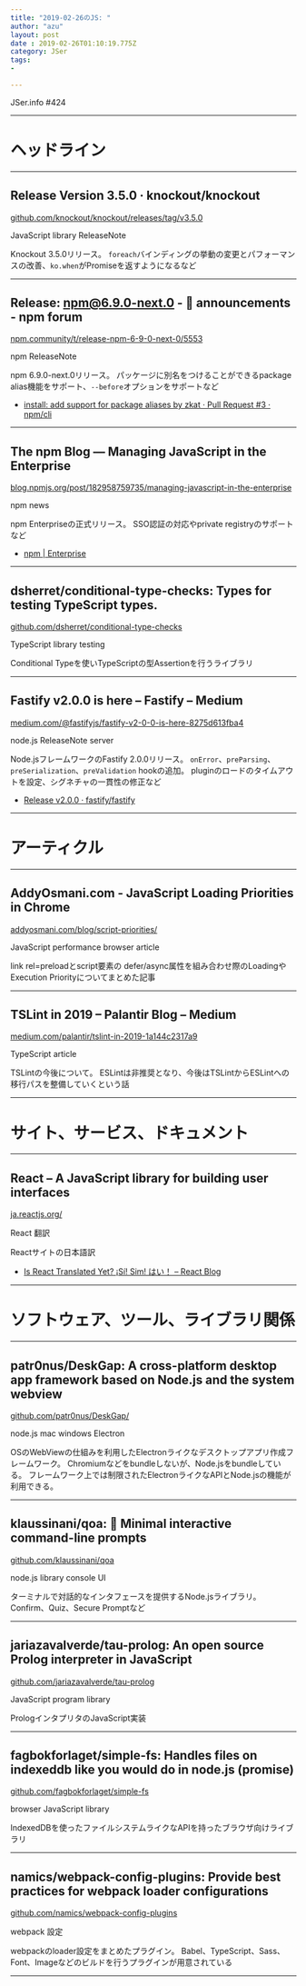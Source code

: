 ```yaml
---
title: "2019-02-26のJS: "
author: "azu"
layout: post
date : 2019-02-26T01:10:19.775Z
category: JSer
tags:
-

---
```


JSer.info #424

----

<h1 class="site-genre">ヘッドライン</h1>

----

## Release Version 3.5.0 · knockout/knockout
[github.com/knockout/knockout/releases/tag/v3.5.0](https://github.com/knockout/knockout/releases/tag/v3.5.0 "Release Version 3.5.0 · knockout/knockout")
<p class="jser-tags jser-tag-icon"><span class="jser-tag">JavaScript</span> <span class="jser-tag">library</span> <span class="jser-tag">ReleaseNote</span></p>

Knockout 3.5.0リリース。
`foreach`バインディングの挙動の変更とパフォーマンスの改善、`ko.when`がPromiseを返すようになるなど


----

## Release: npm@6.9.0-next.0 - 📣 announcements - npm forum
[npm.community/t/release-npm-6-9-0-next-0/5553](https://npm.community/t/release-npm-6-9-0-next-0/5553 "Release: npm@6.9.0-next.0 - 📣 announcements - npm forum")
<p class="jser-tags jser-tag-icon"><span class="jser-tag">npm</span> <span class="jser-tag">ReleaseNote</span></p>

npm 6.9.0-next.0リリース。
パッケージに別名をつけることができるpackage alias機能をサポート、`--before`オプションをサポートなど

- [install: add support for package aliases by zkat · Pull Request #3 · npm/cli](https://github.com/npm/cli/pull/3 "install: add support for package aliases by zkat · Pull Request #3 · npm/cli")

----

## The npm Blog — Managing JavaScript in the Enterprise
[blog.npmjs.org/post/182958759735/managing-javascript-in-the-enterprise](https://blog.npmjs.org/post/182958759735/managing-javascript-in-the-enterprise "The npm Blog — Managing JavaScript in the Enterprise")
<p class="jser-tags jser-tag-icon"><span class="jser-tag">npm</span> <span class="jser-tag">news</span></p>

npm Enterpriseの正式リリース。
SSO認証の対応やprivate registryのサポートなど

- [npm | Enterprise](https://www.npmjs.com/products/enterprise "npm | Enterprise")

----

## dsherret/conditional-type-checks: Types for testing TypeScript types.
[github.com/dsherret/conditional-type-checks](https://github.com/dsherret/conditional-type-checks "dsherret/conditional-type-checks: Types for testing TypeScript types.")
<p class="jser-tags jser-tag-icon"><span class="jser-tag">TypeScript</span> <span class="jser-tag">library</span> <span class="jser-tag">testing</span></p>

Conditional Typeを使いTypeScriptの型Assertionを行うライブラリ


----

## Fastify v2.0.0 is here – Fastify – Medium
[medium.com/@fastifyjs/fastify-v2-0-0-is-here-8275d613fba4](https://medium.com/@fastifyjs/fastify-v2-0-0-is-here-8275d613fba4 "Fastify v2.0.0 is here – Fastify – Medium")
<p class="jser-tags jser-tag-icon"><span class="jser-tag">node.js</span> <span class="jser-tag">ReleaseNote</span> <span class="jser-tag">server</span></p>

Node.jsフレームワークのFastify 2.0.0リリース。
`onError`、`preParsing`、`preSerialization`、`preValidation` hookの追加。
pluginのロードのタイムアウトを設定、シグネチャの一貫性の修正など

- [Release v2.0.0 · fastify/fastify](https://github.com/fastify/fastify/releases/tag/v2.0.0 "Release v2.0.0 · fastify/fastify")

----
<h1 class="site-genre">アーティクル</h1>

----

## AddyOsmani.com - JavaScript Loading Priorities in Chrome
[addyosmani.com/blog/script-priorities/](https://addyosmani.com/blog/script-priorities/ "AddyOsmani.com - JavaScript Loading Priorities in Chrome")
<p class="jser-tags jser-tag-icon"><span class="jser-tag">JavaScript</span> <span class="jser-tag">performance</span> <span class="jser-tag">browser</span> <span class="jser-tag">article</span></p>

link rel=preloadとscript要素の defer/async属性を組み合わせ際のLoadingやExecution Priorityについてまとめた記事


----

## TSLint in 2019 – Palantir Blog – Medium
[medium.com/palantir/tslint-in-2019-1a144c2317a9](https://medium.com/palantir/tslint-in-2019-1a144c2317a9 "TSLint in 2019 – Palantir Blog – Medium")
<p class="jser-tags jser-tag-icon"><span class="jser-tag">TypeScript</span> <span class="jser-tag">article</span></p>

TSLintの今後について。
ESLintは非推奨となり、今後はTSLintからESLintへの移行パスを整備していくという話


----
<h1 class="site-genre">サイト、サービス、ドキュメント</h1>

----

## React – A JavaScript library for building user interfaces
[ja.reactjs.org/](https://ja.reactjs.org/ "React – A JavaScript library for building user interfaces")
<p class="jser-tags jser-tag-icon"><span class="jser-tag">React</span> <span class="jser-tag">翻訳</span></p>

Reactサイトの日本語訳

- [Is React Translated Yet? ¡Sí! Sim! はい！ – React Blog](https://reactjs.org/blog/2019/02/23/is-react-translated-yet.html "Is React Translated Yet? ¡Sí! Sim! はい！ – React Blog")

----
<h1 class="site-genre">ソフトウェア、ツール、ライブラリ関係</h1>

----

## patr0nus/DeskGap: A cross-platform desktop app framework based on Node.js and the system webview
[github.com/patr0nus/DeskGap/](https://github.com/patr0nus/DeskGap/ "patr0nus/DeskGap: A cross-platform desktop app framework based on Node.js and the system webview")
<p class="jser-tags jser-tag-icon"><span class="jser-tag">node.js</span> <span class="jser-tag">mac</span> <span class="jser-tag">windows</span> <span class="jser-tag">Electron</span></p>

OSのWebViewの仕組みを利用したElectronライクなデスクトップアプリ作成フレームワーク。
Chromiumなどをbundleしないが、Node.jsをbundleしている。
フレームワーク上では制限されたElectronライクなAPIとNode.jsの機能が利用できる。


----

## klaussinani/qoa: 💬 Minimal interactive command-line prompts
[github.com/klaussinani/qoa](https://github.com/klaussinani/qoa "klaussinani/qoa: 💬 Minimal interactive command-line prompts")
<p class="jser-tags jser-tag-icon"><span class="jser-tag">node.js</span> <span class="jser-tag">library</span> <span class="jser-tag">console</span> <span class="jser-tag">UI</span></p>

ターミナルで対話的なインタフェースを提供するNode.jsライブラリ。
Confirm、Quiz、Secure Promptなど


----

## jariazavalverde/tau-prolog: An open source Prolog interpreter in JavaScript
[github.com/jariazavalverde/tau-prolog](https://github.com/jariazavalverde/tau-prolog "jariazavalverde/tau-prolog: An open source Prolog interpreter in JavaScript")
<p class="jser-tags jser-tag-icon"><span class="jser-tag">JavaScript</span> <span class="jser-tag">program</span> <span class="jser-tag">library</span></p>

PrologインタプリタのJavaScript実装


----

## fagbokforlaget/simple-fs: Handles files on indexeddb like you would do in node.js (promise)
[github.com/fagbokforlaget/simple-fs](https://github.com/fagbokforlaget/simple-fs "fagbokforlaget/simple-fs: Handles files on indexeddb like you would do in node.js (promise)")
<p class="jser-tags jser-tag-icon"><span class="jser-tag">browser</span> <span class="jser-tag">JavaScript</span> <span class="jser-tag">library</span></p>

IndexedDBを使ったファイルシステムライクなAPIを持ったブラウザ向けライブラリ


----

## namics/webpack-config-plugins: Provide best practices for webpack loader configurations
[github.com/namics/webpack-config-plugins](https://github.com/namics/webpack-config-plugins "namics/webpack-config-plugins: Provide best practices for webpack loader configurations")
<p class="jser-tags jser-tag-icon"><span class="jser-tag">webpack</span> <span class="jser-tag">設定</span></p>

webpackのloader設定をまとめたプラグイン。
Babel、TypeScript、Sass、Font、Imageなどのビルドを行うプラグインが用意されている


----
